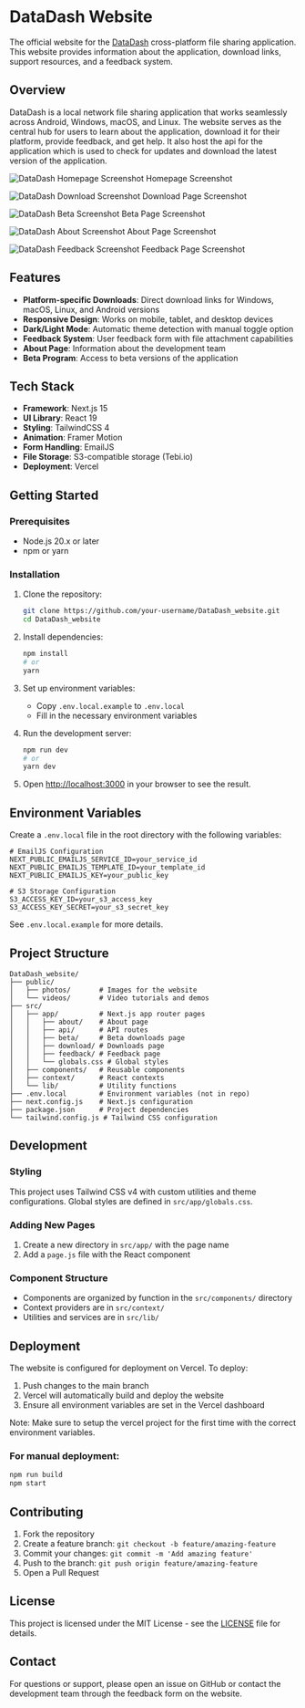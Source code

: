 # DataDash Website

The official website for the [DataDash](https://github.com/Armaan4477/DataDash) cross-platform file sharing application. This website provides information about the application, download links, support resources, and a feedback system.

## Overview

DataDash is a local network file sharing application that works seamlessly across Android, Windows, macOS, and Linux. The website serves as the central hub for users to learn about the application, download it for their platform, provide feedback, and get help. It also host the api for the application which is used to check for updates and download the latest version of the application.

![DataDash Homepage Screenshot](./public/screenshots/homepage.png)
    Homepage Screenshot

![DataDash Download Screenshot](./public/screenshots/download.png)
    Download Page Screenshot

![DataDash Beta Screenshot](./public/screenshots/beta.png)
    Beta Page Screenshot

![DataDash About Screenshot](./public/screenshots/about.png)
    About Page Screenshot
    
![DataDash Feedback Screenshot](./public/screenshots/feedback.png)
    Feedback Page Screenshot

## Features

- **Platform-specific Downloads**: Direct download links for Windows, macOS, Linux, and Android versions
- **Responsive Design**: Works on mobile, tablet, and desktop devices
- **Dark/Light Mode**: Automatic theme detection with manual toggle option
- **Feedback System**: User feedback form with file attachment capabilities
- **About Page**: Information about the development team
- **Beta Program**: Access to beta versions of the application

## Tech Stack

- **Framework**: Next.js 15
- **UI Library**: React 19
- **Styling**: TailwindCSS 4
- **Animation**: Framer Motion
- **Form Handling**: EmailJS
- **File Storage**: S3-compatible storage (Tebi.io)
- **Deployment**: Vercel

## Getting Started

### Prerequisites

- Node.js 20.x or later
- npm or yarn

### Installation

1. Clone the repository:
   ```bash
   git clone https://github.com/your-username/DataDash_website.git
   cd DataDash_website
   ```

2. Install dependencies:
   ```bash
   npm install
   # or
   yarn
   ```

3. Set up environment variables:
   - Copy `.env.local.example` to `.env.local`
   - Fill in the necessary environment variables

4. Run the development server:
   ```bash
   npm run dev
   # or
   yarn dev
   ```

5. Open [http://localhost:3000](http://localhost:3000) in your browser to see the result.

## Environment Variables

Create a `.env.local` file in the root directory with the following variables:

```
# EmailJS Configuration
NEXT_PUBLIC_EMAILJS_SERVICE_ID=your_service_id
NEXT_PUBLIC_EMAILJS_TEMPLATE_ID=your_template_id
NEXT_PUBLIC_EMAILJS_KEY=your_public_key

# S3 Storage Configuration
S3_ACCESS_KEY_ID=your_s3_access_key
S3_ACCESS_KEY_SECRET=your_s3_secret_key
```

See `.env.local.example` for more details.

## Project Structure

```
DataDash_website/
├── public/
│   ├── photos/       # Images for the website
│   └── videos/       # Video tutorials and demos
├── src/
│   ├── app/          # Next.js app router pages
│   │   ├── about/    # About page
│   │   ├── api/      # API routes
│   │   ├── beta/     # Beta downloads page
│   │   ├── download/ # Downloads page
│   │   ├── feedback/ # Feedback page
│   │   └── globals.css # Global styles
│   ├── components/   # Reusable components
│   ├── context/      # React contexts
│   └── lib/          # Utility functions
├── .env.local        # Environment variables (not in repo)
├── next.config.js    # Next.js configuration
├── package.json      # Project dependencies
└── tailwind.config.js # Tailwind CSS configuration
```

## Development

### Styling

This project uses Tailwind CSS v4 with custom utilities and theme configurations. Global styles are defined in `src/app/globals.css`.

### Adding New Pages

1. Create a new directory in `src/app/` with the page name
2. Add a `page.js` file with the React component

### Component Structure

- Components are organized by function in the `src/components/` directory
- Context providers are in `src/context/`
- Utilities and services are in `src/lib/`

## Deployment

The website is configured for deployment on Vercel. To deploy:

1. Push changes to the main branch
2. Vercel will automatically build and deploy the website
3. Ensure all environment variables are set in the Vercel dashboard

Note: Make sure to setup the vercel project for the first time with the correct environment variables.

### For manual deployment:

```bash
npm run build
npm start
```

## Contributing

1. Fork the repository
2. Create a feature branch: `git checkout -b feature/amazing-feature`
3. Commit your changes: `git commit -m 'Add amazing feature'`
4. Push to the branch: `git push origin feature/amazing-feature`
5. Open a Pull Request

## License

This project is licensed under the MIT License - see the [LICENSE](LICENSE) file for details.

## Contact

For questions or support, please open an issue on GitHub or contact the development team through the feedback form on the website.

